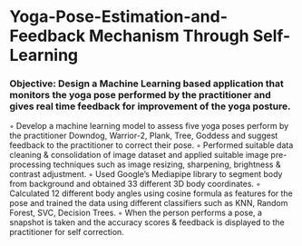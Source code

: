 # Yoga-Pose-Estimation-and-Feedback Mechanism Through Self-Learning

### Objective: Design a Machine Learning based application that monitors the yoga pose performed by the practitioner and gives real time feedback for improvement of  the yoga posture.
◦ Develop a machine learning model to assess five yoga poses perform by the practitioner Downdog,
Warrior-2, Plank, Tree, Goddess and suggest feedback to the practitioner to correct their pose.
◦ Performed suitable data cleaning & consolidation of image dataset and applied suitable image
pre-processing techniques such as image resizing, sharpening, brightness & contrast adjustment.
◦ Used Google’s Mediapipe library to segment body from background and obtained 33 different 3D
body coordinates.
◦ Calculated 12 different body angles using cosine formula as features for the pose and trained the
data using different classifiers such as KNN, Random Forest, SVC, Decision Trees.
◦ When the person performs a pose, a snapshot is taken and the accuracy scores & feedback is displayed to
the practitioner for self correction.


